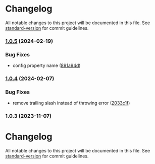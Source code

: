 # Changelog

All notable changes to this project will be documented in this file. See [standard-version](https://github.com/conventional-changelog/standard-version) for commit guidelines.

### [1.0.5](https://github.com/teamnovu/vue-bunny-image/compare/v1.0.4...v1.0.5) (2024-02-19)


### Bug Fixes

* config property name ([891a94d](https://github.com/teamnovu/vue-bunny-image/commit/891a94d364e21a4c386cfee9102545a0ef868e6c))

### [1.0.4](https://github.com/teamnovu/vue-bunny-image/compare/v1.0.3...v1.0.4) (2024-02-07)


### Bug Fixes

* remove trailing slash instead of throwing error ([2033c1f](https://github.com/teamnovu/vue-bunny-image/commit/2033c1ffc88015133384e5c7231e671df5a8bb5c))

### 1.0.3 (2023-11-07)

# Changelog

All notable changes to this project will be documented in this file. See [standard-version](https://github.com/conventional-changelog/standard-version) for commit guidelines.
